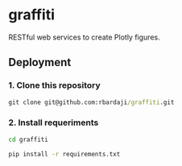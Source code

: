# graffiti

RESTful web services to create Plotly figures.

## Deployment

### 1. Clone this repository

```cmd
git clone git@github.com:rbardaji/graffiti.git
```

### 2. Install requeriments

```cmd
cd graffiti

pip install -r requirements.txt
```